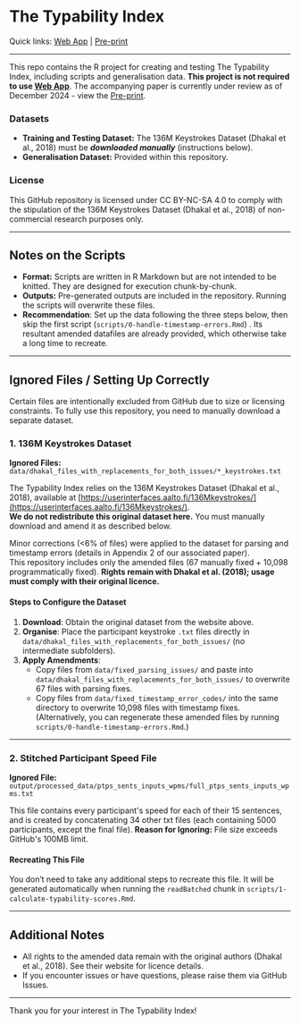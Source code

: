 
# The Typability Index

Quick links: [Web App](https://emily-a-williams.shinyapps.io/the-typability-index-web-app/) | [Pre-print](https://osf.io/preprints/psyarxiv/qxuv5)

---

This repo contains the R project for creating and testing The Typability Index, including scripts and generalisation data. **This project is not required to use [Web App](https://emily-a-williams.shinyapps.io/the-typability-index-web-app/)**. The accompanying paper is currently under review as of December 2024 - view the [Pre-print](https://osf.io/preprints/psyarxiv/qxuv5).

### Datasets
- **Training and Testing Dataset:** The 136M Keystrokes Dataset (Dhakal et al., 2018) must be ***downloaded manually*** (instructions below).
- **Generalisation Dataset:** Provided within this repository.

### License

This GitHub repository is licensed under CC BY-NC-SA 4.0 to comply with the stipulation of the 136M Keystrokes Dataset (Dhakal et al., 2018) of non-commercial research purposes only.

---

## Notes on the Scripts

- **Format:** Scripts are written in R Markdown but are not intended to be knitted. They are designed for execution chunk-by-chunk.
- **Outputs:** Pre-generated outputs are included in the repository. Running the scripts will overwrite these files.
- **Recommendation**: Set up the data following the three steps below, then skip the first script (`scripts/0-handle-timestamp-errors.Rmd`) . Its resultant amended datafiles are already provided, which otherwise take a long time to recreate.

---

## Ignored Files / Setting Up Correctly

Certain files are intentionally excluded from GitHub due to size or licensing constraints. To fully use this repository, you need to manually download a separate dataset. 

### 1. 136M Keystrokes Dataset

**Ignored Files:**  
`data/dhakal_files_with_replacements_for_both_issues/*_keystrokes.txt`

The Typability Index relies on the 136M Keystrokes Dataset (Dhakal et al., 2018), available at [https://userinterfaces.aalto.fi/136Mkeystrokes/](https://userinterfaces.aalto.fi/136Mkeystrokes/).  
**We do not redistribute this original dataset here.** You must manually download and amend it as described below.

Minor corrections (<6% of files) were applied to the dataset for parsing and timestamp errors (details in Appendix 2 of our associated paper).  
This repository includes only the amended files (67 manually fixed + 10,098 programmatically fixed). **Rights remain with Dhakal et al. (2018); usage must comply with their original licence.**

#### Steps to Configure the Dataset
1. **Download**: Obtain the original dataset from the website above.
2. **Organise**: Place the participant keystroke `.txt` files directly in `data/dhakal_files_with_replacements_for_both_issues/` (no intermediate subfolders).
3. **Apply Amendments**:
   - Copy files from `data/fixed_parsing_issues/` and paste into `data/dhakal_files_with_replacements_for_both_issues/` to overwrite 67 files with parsing fixes.
   - Copy files from `data/fixed_timestamp_error_codes/` into the same directory to overwrite 10,098 files with timestamp fixes. (Alternatively, you can regenerate these amended files by running `scripts/0-handle-timestamp-errors.Rmd`.)

---

### 2. Stitched Participant Speed File

**Ignored File:**  
`output/processed_data/ptps_sents_inputs_wpms/full_ptps_sents_inputs_wpms.txt`

This file contains every participant's speed for each of their 15 sentences, and is created by concatenating 34 other txt files (each containing 5000 participants, except the final file). 
**Reason for Ignoring:** File size exceeds GitHub's 100MB limit.

#### Recreating This File
You don’t need to take any additional steps to recreate this file. It will be generated automatically when running the `readBatched` chunk in `scripts/1-calculate-typability-scores.Rmd`.

---

## Additional Notes
- All rights to the amended data remain with the original authors (Dhakal et al., 2018). See their website for licence details.
- If you encounter issues or have questions, please raise them via GitHub Issues.

---

Thank you for your interest in The Typability Index!
